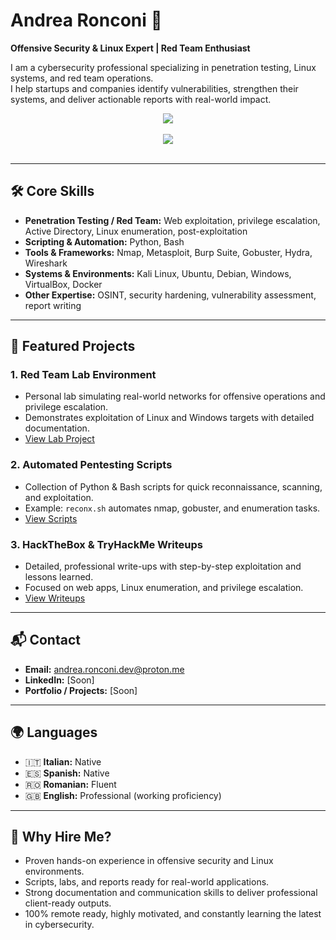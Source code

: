 # Andrea Ronconi 👋
**Offensive Security & Linux Expert | Red Team Enthusiast**

I am a cybersecurity professional specializing in penetration testing, Linux systems, and red team operations.  
I help startups and companies identify vulnerabilities, strengthen their systems, and deliver actionable reports with real-world impact.

<p align="center">
  <img src="https://skillicons.dev/icons?i=kali,linux,debian,windows,virtualbox" /><br><br>
  <img src="https://skillicons.dev/icons?i=wireshark,python,bash,git,docker" /><br><br>
</p>

---

## 🛠️ Core Skills
- **Penetration Testing / Red Team:** Web exploitation, privilege escalation, Active Directory, Linux enumeration, post-exploitation  
- **Scripting & Automation:** Python, Bash  
- **Tools & Frameworks:** Nmap, Metasploit, Burp Suite, Gobuster, Hydra, Wireshark  
- **Systems & Environments:** Kali Linux, Ubuntu, Debian, Windows, VirtualBox, Docker  
- **Other Expertise:** OSINT, security hardening, vulnerability assessment, report writing

---

## 🚀 Featured Projects

### **1. Red Team Lab Environment**
- Personal lab simulating real-world networks for offensive operations and privilege escalation.  
- Demonstrates exploitation of Linux and Windows targets with detailed documentation.  
- [View Lab Project]([ronconi-sec/RedTeam-Portfolio/tree/main/projects/redteam-lab](https://github.com/ronconi-sec/RedTeam-Portfolio/tree/main/projects))

### **2. Automated Pentesting Scripts**
- Collection of Python & Bash scripts for quick reconnaissance, scanning, and exploitation.  
- Example: `reconx.sh` automates nmap, gobuster, and enumeration tasks.  
- [View Scripts](./RedTeam-Portfolio/tools)

### **3. HackTheBox & TryHackMe Writeups**
- Detailed, professional write-ups with step-by-step exploitation and lessons learned.  
- Focused on web apps, Linux enumeration, and privilege escalation.  
- [View Writeups](ronconi-sec/RedTeam-Portfolio/writeups-redteam)

---

## 📬 Contact
- **Email:** andrea.ronconi.dev@proton.me 
- **LinkedIn:** [Soon]  
- **Portfolio / Projects:** [Soon]

---

## 🌍 Languages
- 🇮🇹 **Italian:** Native  
- 🇪🇸 **Spanish:** Native
- 🇷🇴 **Romanian:** Fluent  
- 🇬🇧 **English:** Professional (working proficiency)  

---

## 🎯 Why Hire Me?
- Proven hands-on experience in offensive security and Linux environments.  
- Scripts, labs, and reports ready for real-world applications.  
- Strong documentation and communication skills to deliver professional client-ready outputs.  
- 100% remote ready, highly motivated, and constantly learning the latest in cybersecurity.
